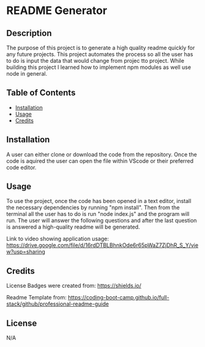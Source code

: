 # README Generator

## Description

The purpose of this project is to generate a high quality readme quickly for any future projects. This project automates the process so all the user has to do is input the data that would change from projec tto project. While building this project I learned how to implement npm modules as well use node in general.

## Table of Contents

- [Installation](#installation)
- [Usage](#usage)
- [Credits](#credits)

## Installation

A user can either clone or download the code from the repository. Once the code is aquired the user can open the file within VScode or their preferred code editor.

## Usage

To use the project, once the code has been opened in a text editor, install the necessary dependencies by running "npm install". Then from the terminal all the user has to do is run "node index.js" and the program will run. The user will answer the following questions and after the last question is answered a high-quality readme will be generated.

Link to video showing application usage: https://drive.google.com/file/d/16rdDTBLBhnkOde6r65pWaZ7ZjDhR_S_Y/view?usp=sharing

## Credits

License Badges were created from: https://shields.io/

Readme Template from: https://coding-boot-camp.github.io/full-stack/github/professional-readme-guide

## License

N/A
